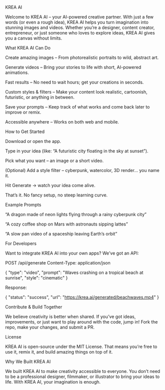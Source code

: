 KREA AI

Welcome to KREA AI – your AI-powered creative partner.
With just a few words (or even a rough idea), KREA AI helps you turn imagination into stunning images and videos. Whether you’re a designer, content creator, entrepreneur, or just someone who loves to explore ideas, KREA AI gives you a canvas without limits.

What KREA AI Can Do

Create amazing images – From photorealistic portraits to wild, abstract art.

Generate videos – Bring your stories to life with short, AI-powered animations.

Fast results – No need to wait hours; get your creations in seconds.

Custom styles & filters – Make your content look realistic, cartoonish, futuristic, or anything in between.

Save your prompts – Keep track of what works and come back later to improve or remix.

Accessible anywhere – Works on both web and mobile.

How to Get Started

Download or open the app.

Type in your idea (like: “A futuristic city floating in the sky at sunset”).

Pick what you want – an image or a short video.

(Optional) Add a style filter – cyberpunk, watercolor, 3D render… you name it.

Hit Generate → watch your idea come alive.

That’s it. No fancy setup, no steep learning curve.

Example Prompts

“A dragon made of neon lights flying through a rainy cyberpunk city”

“A cozy coffee shop on Mars with astronauts sipping lattes”

“A slow pan video of a spaceship leaving Earth’s orbit”

For Developers

Want to integrate KREA AI into your own apps? We’ve got an API:

POST /api/generate
Content-Type: application/json

{
  "type": "video",
  "prompt": "Waves crashing on a tropical beach at sunrise",
  "style": "cinematic"
}


Response:

{
  "status": "success",
  "url": "https://krea.ai/generated/beachwaves.mp4"
}

Contribute & Build Together

We believe creativity is better when shared. If you’ve got ideas, improvements, or just want to play around with the code, jump in! Fork the repo, make your changes, and submit a PR.

License

KREA AI is open-source under the MIT License.
That means you’re free to use it, remix it, and build amazing things on top of it.

Why We Built KREA AI

We built KREA AI to make creativity accessible to everyone.
You don’t need to be a professional designer, filmmaker, or illustrator to bring your ideas to life. With KREA AI, your imagination is enough.
